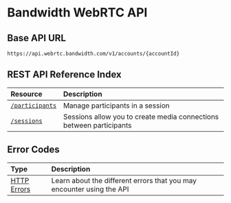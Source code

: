 # Bandwidth WebRTC API

## Base API URL
`https://api.webrtc.bandwidth.com/v1/accounts/{accountId}`


## REST API Reference Index
| Resource                                        | Description                                                                                       
|:------------------------------------------------|:--------------------------------------------------------------------------------------------------
| [`/participants`](methods/participants/about.md)| Manage participants in a session                                                                  
| [`/sessions`](methods/sessions/about.md)        | Sessions allow you to create media connections between participants                               



## Error Codes
| Type                         | Description                                                           |
|:-----------------------------|:----------------------------------------------------------------------|
| [HTTP Errors](errors.md)     | Learn about the different errors that you may encounter using the API |